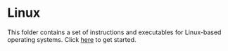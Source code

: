 # Linux

This folder contains a set of instructions and executables for Linux-based operating systems. Click [here](../README.md) to get started.
